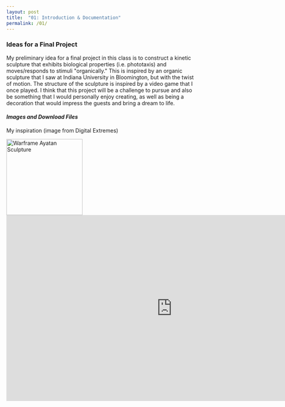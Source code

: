 ```yaml
---
layout: post
title:  "01: Introduction & Documentation"
permalink: /01/
---
```


### **Ideas for a Final Project**

My preliminary idea for a final project in this class is to construct a kinetic sculpture that exhibits biological properties (i.e. phototaxis) and moves/responds to stimuli "organically." This is inspired by an organic sculpture that I saw at Indiana University in Bloomington, but with the twist of motion. The structure of the sculpture is inspired by a video game that I once played. I think that this project will be a challenge to pursue and also be something that I would personally enjoy creating, as well as being a decoration that would impress the guests and bring a dream to life.

#### _Images and Download Files_

<!-- You can include comments that will not be translated to HTML -->

My inspiration (image from Digital Extremes)

<!-- Or, you can also directly include HTML, for example to make a split image -->

<div markdown =  "1" id = "image">
<img src="inspiration.jpg" alt="Warframe Ayatan Sculpture" style="height: 200px; max-width: 48%">


<!-- You can also use HTML tags to include a video -->
<iframe width="869" height="489"
src="https://www.youtube.com/embed/VLnrazua72g" frameborder="0" allow="accelerometer; autoplay; encrypted-media; gyroscope; picture-in-picture" allowfullscreen>
</iframe>
</div>
